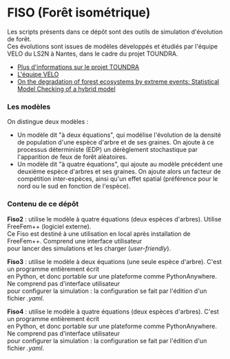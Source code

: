 # FISO (Forêt isométrique)

Les scripts présents dans ce dépôt sont des outils de simulation d'évolution de forêt.<br>
Ces évolutions sont issues de modèles développés et étudiés par l'équipe VELO du LS2N à Nantes, dans 
le cadre du projet TOUNDRA.<br>

<ul>
    <li><a href="https://pagesperso.ls2n.fr/~cantin-g/toundra.html">Plus d'informations sur le projet TOUNDRA</a></li>
    <li><a href="https://velo.pythonanywhere.com/">L'équipe VELO</a></li>
    <li><a href="https://hal.science/hal-04069502v1">On the degradation of forest ecosystems by extreme events: Statistical Model Checking of a hybrid model</a></li>
</ul>

### Les modèles

On distingue deux modèles :
<ul>
    <li> Un modèle dit "à deux équations", qui modélise l'évolution de la densité de population d'une espèce
    d'arbre et de ses graines. On ajoute à ce processus déterministe (EDP) un dérèglement stochastique par 
    l'apparition de feux de forêt aléatoires.</li>
    <li> Un modèle dit "à quatre équations", qui ajoute au modèle précédent une deuxième espèce d'arbres et ses graines.
    On ajoute alors un facteur de compétition inter-espèces, ainsi qu'un effet spatial (préférence pour le nord ou
    le sud en fonction de l'espèce). </li>
</ul>


### Contenu de ce dépôt

<b>Fiso2</b> : utilise le modèle à quatre équations (deux espèces d'arbres). Utilise FreeFem++ (logiciel externe).<br>
Ce Fiso est destiné à une utilisation en local après installation de FreeFem++. Comprend une interface utilisateur<br>
pour lancer des simulations et les charger (<i>user-friendly</i>).<br>

<b>Fiso3</b> : utilise le modèle à deux équations (une seule espèce d'arbre). C'est un programme entièrement écrit<br>
en Python, et donc portable sur une plateforme comme PythonAnywhere. Ne comprend pas d'interface utilisateur<br>
pour configurer la simulation : la configuration se fait par l'édition d'un fichier <i>.yaml</i>.<br>

<b>Fiso4</b> : utilise le modèle à quatre équations (deux espèces d'arbres). C'est un programme entièrement écrit<br>
en Python, et donc portable sur une plateforme comme PythonAnywhere.  Ne comprend pas d'interface utilisateur<br>
pour configurer la simulation : la configuration se fait par l'édition d'un fichier <i>.yaml</i>.<br>
<br>




